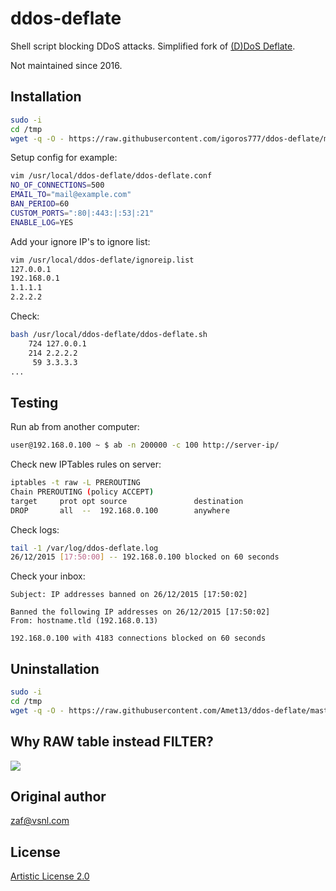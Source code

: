 ddos-deflate
============
Shell script blocking DDoS attacks. Simplified fork of [(D)DoS Deflate](http://deflate.medialayer.com/).

Not maintained since 2016.

Installation
------------
```bash
sudo -i
cd /tmp
wget -q -O - https://raw.githubusercontent.com/igoros777/ddos-deflate/master/install.sh | bash
```
Setup config for example:
```bash
vim /usr/local/ddos-deflate/ddos-deflate.conf
NO_OF_CONNECTIONS=500
EMAIL_TO="mail@example.com"
BAN_PERIOD=60
CUSTOM_PORTS=":80|:443:|:53|:21"
ENABLE_LOG=YES
```

Add your ignore IP's to ignore list:
```bash
vim /usr/local/ddos-deflate/ignoreip.list
127.0.0.1
192.168.0.1
1.1.1.1
2.2.2.2
```

Check:
```bash
bash /usr/local/ddos-deflate/ddos-deflate.sh
    724 127.0.0.1
    214 2.2.2.2
     59 3.3.3.3
...
```

Testing
-------
Run ab from another computer:
```bash
user@192.168.0.100 ~ $ ab -n 200000 -c 100 http://server-ip/
```
Check new IPTables rules on server:
```bash
iptables -t raw -L PREROUTING
Chain PREROUTING (policy ACCEPT)
target     prot opt source               destination
DROP       all  --  192.168.0.100        anywhere
```

Check logs:
```bash
tail -1 /var/log/ddos-deflate.log
26/12/2015 [17:50:00] -- 192.168.0.100 blocked on 60 seconds
```

Check your inbox:
```
Subject: IP addresses banned on 26/12/2015 [17:50:02]

Banned the following IP addresses on 26/12/2015 [17:50:02]
From: hostname.tld (192.168.0.13)

192.168.0.100 with 4183 connections blocked on 60 seconds
```

Uninstallation
--------------
```bash
sudo -i
cd /tmp
wget -q -O - https://raw.githubusercontent.com/Amet13/ddos-deflate/master/uninstall.sh | bash
```

Why RAW table instead FILTER?
-----------------------------
![](https://upload.wikimedia.org/wikipedia/commons/3/37/Netfilter-packet-flow.svg)

Original author
---------------
[zaf@vsnl.com](mailto:zaf@vsnl.com)

License
-------
[Artistic License 2.0](http://directory.fsf.org/wiki/License:ArtisticLicense2.0)
